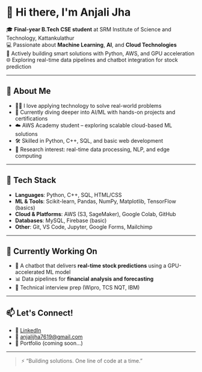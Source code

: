 # 👋 Hi there, I'm Anjali Jha 

🎓 **Final-year B.Tech CSE student** at SRM Institute of Science and Technology, Kattankulathur  
💻 Passionate about **Machine Learning**, **AI**, and **Cloud Technologies**  
🚀 Actively building smart solutions with Python, AWS, and GPU acceleration  
🌐 Exploring real-time data pipelines and chatbot integration for stock prediction

---

## 🌟 About Me

- 👩‍💻 I love applying technology to solve real-world problems  
- 🧠 Currently diving deeper into AI/ML with hands-on projects and certifications  
- ☁️ AWS Academy student – exploring scalable cloud-based ML solutions  
- 🛠 Skilled in Python, C++, SQL, and basic web development  
- 🧪 Research interest: real-time data processing, NLP, and edge computing

---

## 🔧 Tech Stack

- **Languages**: Python, C++, SQL, HTML/CSS  
- **ML & Tools**: Scikit-learn, Pandas, NumPy, Matplotlib, TensorFlow (basics)  
- **Cloud & Platforms**: AWS (S3, SageMaker), Google Colab, GitHub  
- **Databases**: MySQL, Firebase (basic)  
- **Other**: Git, VS Code, Jupyter, Google Forms, Mailchimp

---

## 📌 Currently Working On

- 🤖 A chatbot that delivers **real-time stock predictions** using a GPU-accelerated ML model  
- 📊 Data pipelines for **financial analysis and forecasting**  
- 📝 Technical interview prep (Wipro, TCS NQT, IBM)

---

## 📫 Let's Connect!

- 💼 [LinkedIn](https://www.linkedin.com/in/anjali-jha-a40515226/)  
- 📧 anjalijha7619@gmail.com  
- 🧠 Portfolio (coming soon...)

---

> ⚡ “Building solutions. One line of code at a time.”


